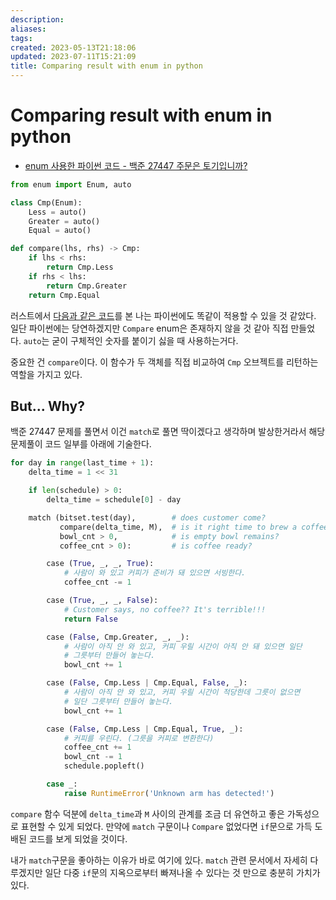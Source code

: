 ```yaml
---
description:
aliases: 
tags: 
created: 2023-05-13T21:18:06
updated: 2023-07-11T15:21:09
title: Comparing result with enum in python
---
```

# Comparing result with enum in python

- [enum 사용한 파이썬 코드 - 백준 27447 주문은 토기입니까?](https://github.com/OrmiCodeRanger/ChoiSeunghyeon/commit/b95f48beb847fb2a962932d6f90eacdefc70aeb3) 

```python
from enum import Enum, auto

class Cmp(Enum):
	Less = auto()
	Greater = auto()
	Equal = auto()

def compare(lhs, rhs) -> Cmp:
	if lhs < rhs:
		return Cmp.Less
	if rhs < lhs:
		return Cmp.Greater
	return Cmp.Equal
```

러스트에서 [다음과 같은 코드](https://users.rust-lang.org/t/greater-than-less-than-in-a-match-block/63399/5)를 본 나는 파이썬에도 똑같이 적용할 수 있을 것 같았다. 일단 파이썬에는 당연하겠지만 `Compare` enum은 존재하지 않을 것 같아 직접 만들었다. `auto`는 굳이 구체적인 숫자를 붙이기 싫을 때 사용하는거다.

중요한 건 `compare`이다. 이 함수가 두 객체를 직접 비교하여 `Cmp` 오브젝트를 리턴하는 역할을 가지고 있다.

## But... Why?

백준 27447 문제를 풀면서 이건 `match`로 풀면 딱이겠다고 생각하며 발상한거라서 해당 문제풀이 코드 일부를 아래에 기술한다.

```python
for day in range(last_time + 1):
	delta_time = 1 << 31

	if len(schedule) > 0:
		delta_time = schedule[0] - day

	match (bitset.test(day),        # does customer come?
		   compare(delta_time, M),  # is it right time to brew a coffee?
		   bowl_cnt > 0,            # is empty bowl remains?
		   coffee_cnt > 0):         # is coffee ready?

		case (True, _, _, True):
			# 사람이 와 있고 커피가 준비가 돼 있으면 서빙한다.
			coffee_cnt -= 1

		case (True, _, _, False):
			# Customer says, no coffee?? It's terrible!!!
			return False

		case (False, Cmp.Greater, _, _):
			# 사람이 아직 안 와 있고, 커피 우릴 시간이 아직 안 돼 있으면 일단
			# 그릇부터 만들어 놓는다.
			bowl_cnt += 1

		case (False, Cmp.Less | Cmp.Equal, False, _):
			# 사람이 아직 안 와 있고, 커피 우릴 시간이 적당한데 그릇이 없으면
			# 일단 그릇부터 만들어 놓는다.
			bowl_cnt += 1

		case (False, Cmp.Less | Cmp.Equal, True, _):
			# 커피를 우린다. (그릇을 커피로 변환한다)
			coffee_cnt += 1
			bowl_cnt -= 1
			schedule.popleft()

		case _:
			raise RuntimeError('Unknown arm has detected!')
```

`compare` 함수 덕분에 `delta_time`과 `M` 사이의 관계를 조금 더 유연하고 좋은 가독성으로 표현할 수 있게 되었다. 만약에 `match` 구문이나 `Compare` 없었다면 `if`문으로 가득 도배된 코드를 보게 되었을 것이다. 

내가 `match`구문을 좋아하는 이유가 바로 여기에 있다. `match` 관련 문서에서 자세히 다루겠지만 일단 다중 `if`문의 지옥으로부터 빠져나올 수 있다는 것 만으로 충분히 가치가 있다.